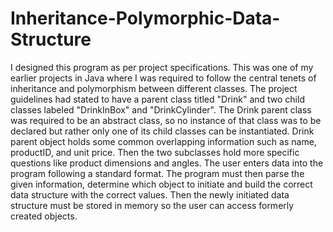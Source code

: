# Inheritance-Polymorphic-Data-Structure
I designed this program as per project specifications. This was one of my earlier projects in Java where I was required to follow the central tenets of inheritance and polymorphism between different classes. The project guidelines had stated to have a parent class titled "Drink" and two child classes labeled "DrinkInBox" and "DrinkCylinder". The Drink parent class was required to be an abstract class, so no instance of that class was to be declared but rather only one of its child classes can be instantiated. Drink parent object holds some common overlapping information such as name, productID, and unit price. Then the two subclasses hold more specific questions like product dimensions and angles. The user enters data into the program following a standard format. The program must then parse the given information, determine which object to initiate and build the correct data structure with the correct values. Then the newly initiated data structure must be stored in memory so the user can access formerly created objects.
